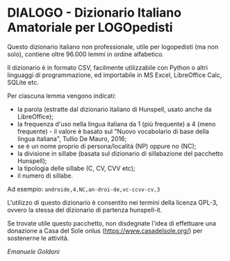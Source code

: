# DIALOGO - Dizionario Italiano Amatoriale per LOGOpedisti

Questo dizionario italiano non professionale, utile per logopedisti (ma non solo), contiene oltre 96.000 lemmi in ordine alfabetico.

Il dizionario è in formato CSV, facilmente utilizzabile con Python o altri linguaggi di programmazione, ed importabile in MS Excel, LibreOffice Calc, SQLite etc.

Per ciascuna lemma vengono indicati:
- la parola (estratte dal dizionario italiano di Hunspell, usato anche da LibreOffice);
- la frequenza d'uso nella lingua italiana da 1 (più frequente) a 4 (meno frequente) - il valore è basato sul "Nuovo vocabolario di base della lingua italiana", Tullio De Mauro, 2016;
- se è un nome proprio di persona/località (NP) oppure no (NC);
- la divisione in sillabe (basata sul dizionario di sillabazione del pacchetto Hunspell);
- la tipologia delle sillabe (C, CV, CVV etc);
- il numero di sillabe.

Ad esempio: `androide,4,NC,an-droi-de,vc-ccvv-cv,3`

L'utilizzo di questo dizionario è consentito nei termini della licenza GPL-3, ovvero la stessa del dizionario di partenza hunspell-it.

Se trovate utile questo pacchetto, non disdegnate l'idea di effettuare una donazione a Casa del Sole onlus (https://www.casadelsole.org/) per sostenerne le attività.

_Emanuele Goldoni_
